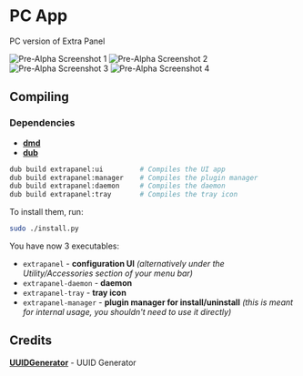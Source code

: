 # PC App

PC version of Extra Panel

![Pre-Alpha Screenshot 1](https://dl.aurorafoss.org/aurorafoss/pub/assets/xpanel/pre-alpha3-1.png)
![Pre-Alpha Screenshot 2](https://dl.aurorafoss.org/aurorafoss/pub/assets/xpanel/pre-alpha3-2.png)
![Pre-Alpha Screenshot 3](https://dl.aurorafoss.org/aurorafoss/pub/assets/xpanel/pre-alpha3-3.png)
![Pre-Alpha Screenshot 4](https://dl.aurorafoss.org/aurorafoss/pub/assets/xpanel/pre-alpha3-4.png)


## Compiling

### Dependencies

- [**dmd**](https://dlang.org/)
- [**dub**](https://code.dlang.org/)

```bash
dub build extrapanel:ui 		# Compiles the UI app
dub build extrapanel:manager	# Compiles the plugin manager
dub build extrapanel:daemon 	# Compiles the daemon
dub build extrapanel:tray		# Compiles the tray icon
```

To install them, run:

```bash
sudo ./install.py
```

You have now 3 executables:

 - `extrapanel` - **configuration UI** *(alternatively under the Utility/Accessories section of your menu bar)*
 - `extrapanel-daemon` - **daemon**
 - `extrapanel-tray` - **tray icon**
 - `extrapanel-manager` - **plugin manager for install/uninstall** *(this is meant for internal usage, you shouldn't need to use it directly)*

## Credits

[**UUIDGenerator**](https://www.uuidgenerator.net/) - UUID Generator